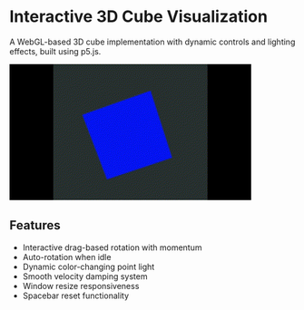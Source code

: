 # Interactive 3D Cube Visualization

A WebGL-based 3D cube implementation with dynamic controls and lighting effects, built using p5.js.

![Cube Demo](./assets/CUBO.gif)

## Features

- Interactive drag-based rotation with momentum
- Auto-rotation when idle
- Dynamic color-changing point light
- Smooth velocity damping system
- Window resize responsiveness
- Spacebar reset functionality
